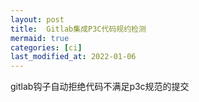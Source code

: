 ```yaml
---
layout: post
title:  Gitlab集成P3C代码规约检测
mermaid: true
categories: [ci]
last_modified_at: 2022-01-06
---
```


gitlab钩子自动拒绝代码不满足p3c规范的提交